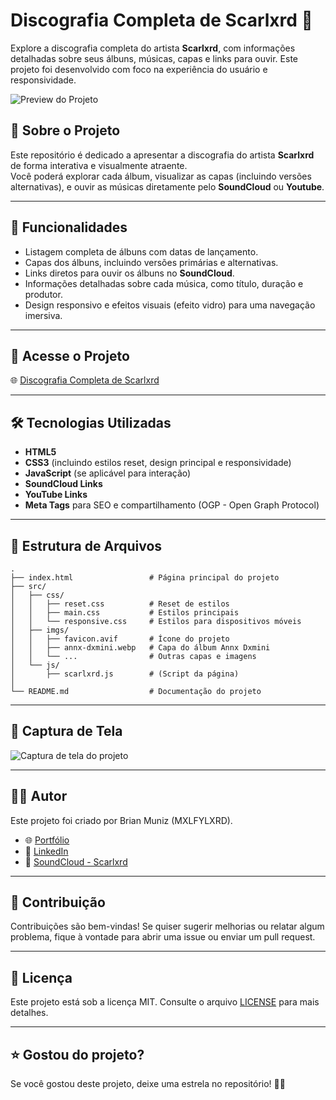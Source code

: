 # Discografia Completa de Scarlxrd 🎵

Explore a discografia completa do artista **Scarlxrd**, com informações detalhadas sobre seus álbuns, músicas, capas e links para ouvir. Este projeto foi desenvolvido com foco na experiência do usuário e responsividade.

![Preview do Projeto](https://i.imgur.com/Bg8mxkT.jpeg)

## 📌 Sobre o Projeto

Este repositório é dedicado a apresentar a discografia do artista **Scarlxrd** de forma interativa e visualmente atraente.  
Você poderá explorar cada álbum, visualizar as capas (incluindo versões alternativas), e ouvir as músicas diretamente pelo **SoundCloud** ou **Youtube**.

---

## 🚀 Funcionalidades

- Listagem completa de álbuns com datas de lançamento.
- Capas dos álbuns, incluindo versões primárias e alternativas.
- Links diretos para ouvir os álbuns no **SoundCloud**.
- Informações detalhadas sobre cada música, como título, duração e produtor.
- Design responsivo e efeitos visuais (efeito vidro) para uma navegação imersiva.

---

## 🔗 Acesse o Projeto

🌐 [Discografia Completa de Scarlxrd](https://repositorio-sigma-six.vercel.app/discografia-scar/index.html)

---

## 🛠️ Tecnologias Utilizadas

- **HTML5**
- **CSS3** (incluindo estilos reset, design principal e responsividade)
- **JavaScript** (se aplicável para interação)
- **SoundCloud Links**
- **YouTube Links**
- **Meta Tags** para SEO e compartilhamento (OGP - Open Graph Protocol)

---

## 📂 Estrutura de Arquivos

```plaintext
.
├── index.html                 # Página principal do projeto
├── src/
│   ├── css/
│   │   ├── reset.css          # Reset de estilos
│   │   ├── main.css           # Estilos principais
│   │   └── responsive.css     # Estilos para dispositivos móveis
│   ├── imgs/
│   │   ├── favicon.avif       # Ícone do projeto
│   │   ├── annx-dxmini.webp   # Capa do álbum Annx Dxmini
│   │   └── ...                # Outras capas e imagens
│   └── js/
│       ├── scarlxrd.js        # (Script da página)
│   
└── README.md                  # Documentação do projeto
````

---

## 📸 Captura de Tela

![Captura de tela do projeto](https://i.imgur.com/1xZciY6.png)

---

## 👨‍💻 Autor

Este projeto foi criado por Brian Muniz (MXLFYLXRD).

- 🌐 [Portfólio](https://repositorio-sigma-six.vercel.app/)
- 💼 [LinkedIn](https://www.linkedin.com/in/brian-muniz-silveira/)
- 🎵 [SoundCloud - Scarlxrd](https://soundcloud.com/scarlxrd)

---

## 🤝 Contribuição

Contribuições são bem-vindas! Se quiser sugerir melhorias ou relatar algum problema, fique à vontade para abrir uma issue ou enviar um pull request.

---

## 📜 Licença
Este projeto está sob a licença MIT. Consulte o arquivo [LICENSE](./LICENSE) para mais detalhes.

---

## ⭐ Gostou do projeto?

Se você gostou deste projeto, deixe uma estrela no repositório! 🌟🌟
